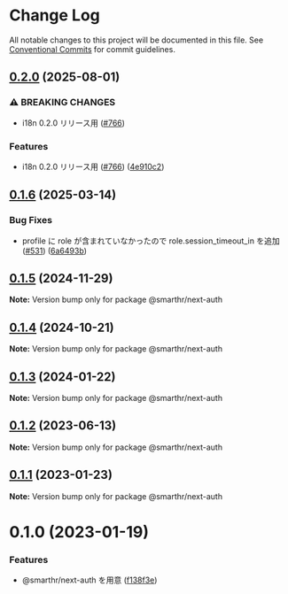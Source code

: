 # Change Log

All notable changes to this project will be documented in this file.
See [Conventional Commits](https://conventionalcommits.org) for commit guidelines.

## [0.2.0](https://github.com/kufu/tamatebako/compare/next-auth-v0.1.6...next-auth-v0.2.0) (2025-08-01)


### ⚠ BREAKING CHANGES

* i18n 0.2.0 リリース用 ([#766](https://github.com/kufu/tamatebako/issues/766))

### Features

* i18n 0.2.0 リリース用 ([#766](https://github.com/kufu/tamatebako/issues/766)) ([4e910c2](https://github.com/kufu/tamatebako/commit/4e910c2838ca753a55d4d861c36bf65b969b5c73))

## [0.1.6](https://github.com/kufu/tamatebako/compare/next-auth-v0.1.5...next-auth-v0.1.6) (2025-03-14)


### Bug Fixes

* profile に role が含まれていなかったので role.session_timeout_in を追加 ([#531](https://github.com/kufu/tamatebako/issues/531)) ([6a6493b](https://github.com/kufu/tamatebako/commit/6a6493b56ed10286f4e5cf791139a1e4b03b9820))

## [0.1.5](https://github.com/kufu/tamatebako/compare/@smarthr/next-auth@0.1.4...@smarthr/next-auth@0.1.5) (2024-11-29)

**Note:** Version bump only for package @smarthr/next-auth

## [0.1.4](https://github.com/kufu/tamatebako/compare/@smarthr/next-auth@0.1.2...@smarthr/next-auth@0.1.4) (2024-10-21)

**Note:** Version bump only for package @smarthr/next-auth

## [0.1.3](https://github.com/kufu/tamatebako/compare/@smarthr/next-auth@0.1.2...@smarthr/next-auth@0.1.3) (2024-01-22)

**Note:** Version bump only for package @smarthr/next-auth

## [0.1.2](https://github.com/kufu/tamatebako/compare/@smarthr/next-auth@0.1.1...@smarthr/next-auth@0.1.2) (2023-06-13)

**Note:** Version bump only for package @smarthr/next-auth

## [0.1.1](https://github.com/kufu/tamatebako/compare/@smarthr/next-auth@0.1.0...@smarthr/next-auth@0.1.1) (2023-01-23)

**Note:** Version bump only for package @smarthr/next-auth

# 0.1.0 (2023-01-19)

### Features

- @smarthr/next-auth を用意 ([f138f3e](https://github.com/kufu/tamatebako/commit/f138f3e65184a3e44104171eddef6a0c660c4ffc))
